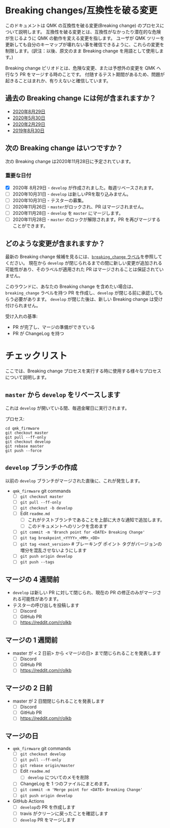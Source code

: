 # Breaking changes/互換性を破る変更

<!---
  grep --no-filename "^[ ]*git diff" docs/ja/*.md | sh
  original document: 0.10.33:docs/breaking_changes.md
  git diff 0.10.33 HEAD -- docs/breaking_changes.md | cat
-->

このドキュメントは QMK の互換性を破る変更(Breaking change) のプロセスについて説明します。
互換性を破る変更とは、互換性がなかったり潜在的な危険が生じるように QMK の動作を変える変更を指します。
ユーザが QMK ツリーを更新しても自分のキーマップが壊れない事を確信できるように、これらの変更を制限します。(訳注：以後、原文のまま Breaking change を用語として使用します。)

Breaking change ピリオドとは、危険な変更、または予想外の変更を QMK へ行なう PR をマージする時のことです。
付随するテスト期間があるため、問題が起きることはまれか、有りえないと確信しています。

## 過去の Breaking change には何が含まれますか？

* [2020年8月29日](ChangeLog/20200829.md)
* [2020年5月30日](ChangeLog/20200530.md)
* [2020年2月29日](ChangeLog/20200229.md)
* [2019年8月30日](ChangeLog/20190830.md)

## 次の Breaking change はいつですか？

次の Breaking change は2020年11月28日に予定されています。

### 重要な日付

* [x] 2020年 8月29日 - `develop` が作成されました。毎週リベースされます。
* [ ] 2020年10月31日 - `develop` は新しいPRを取り込みません。
* [ ] 2020年10月31日 - テスターの募集。
* [ ] 2020年11月26日 - `master`がロックされ、PR はマージされません。
* [ ] 2020年11月28日 - `develop` を `master` にマージします。
* [ ] 2020年11月28日 - `master` のロックが解除されます。PR を再びマージすることができます。

## どのような変更が含まれますか？

最新の Breaking change 候補を見るには、[`breaking_change` ラベル](https://github.com/qmk/qmk_firmware/pulls?q=is%3Aopen+label%3Abreaking_change+is%3Apr)を参照してください。
現在から `develop` が閉じられるまでの間に新しい変更が追加される可能性があり、そのラベルが適用された PR はマージされることは保証されていません。

このラウンドに、あなたの Breaking change を含めたい場合は、`breaking_change` ラベルを持つ PR を作成し、`develop` が閉じる前に承認してもらう必要があります。
`develop` が閉じた後は、新しい Breaking change は受け付けられません。

受け入れの基準:

* PR が完了し、マージの準備ができている
* PR が ChangeLog を持つ

# チェックリスト

ここでは、Breaking change プロセスを実行する時に使用する様々なプロセスについて説明します。

## `master` から `develop` をリベースします

これは `develop` が開いている間、毎週金曜日に実行されます。

プロセス:

```
cd qmk_firmware
git checkout master
git pull --ff-only
git checkout develop
git rebase master
git push --force
```

## `develop` ブランチの作成

以前の `develop` ブランチがマージされた直後に、これが発生します。

* `qmk_firmware` git commands
   * [ ] `git checkout master`
   * [ ] `git pull --ff-only`
   * [ ] `git checkout -b develop`
   * [ ] Edit `readme.md`
      * [ ] これがテストブランチであることを上部に大きな通知で追加します。
      * [ ] このドキュメントへのリンクを含めます
   * [ ] `git commit -m 'Branch point for <DATE> Breaking Change'`
   * [ ] `git tag breakpoint_<YYYY>_<MM>_<DD>`
   * [ ] `git tag <next_version>` # ブレーキング ポイント タグがバージョンの増分を混乱させないようにします
   * [ ] `git push origin develop`
   * [ ] `git push --tags`

## マージの 4 週間前

* `develop` は新しい PR に対して閉じられ、現在の PR の修正のみがマージされる可能性があります。
* テスターの呼び出しを投稿します
   * [ ] Discord
   * [ ] GitHub PR
   * [ ] https://reddit.com/r/olkb

## マージの 1 週間前

* master が < 2 日前> から <マージの日> まで閉じられることを発表します
   * [ ] Discord
   * [ ] GitHub PR
   * [ ] https://reddit.com/r/olkb

## マージの 2 日前

* master が 2 日間閉じられることを発表します
   * [ ] Discord
   * [ ] GitHub PR
   * [ ] https://reddit.com/r/olkb

## マージの日

* `qmk_firmware` git commands
   * [ ] `git checkout develop`
   * [ ] `git pull --ff-only`
   * [ ] `git rebase origin/master`
   * [ ] Edit `readme.md`
      * [ ] `develop` についてのメモを削除
   * [ ] ChangeLog を 1 つのファイルにまとめます。
   * [ ] `git commit -m 'Merge point for <DATE> Breaking Change'`
   * [ ] `git push origin develop`
* GitHub Actions
   * [ ] `develop`の PR を作成します
   * [ ] travis がクリーンに戻ったことを確認します
   * [ ] `develop` PR をマージします
